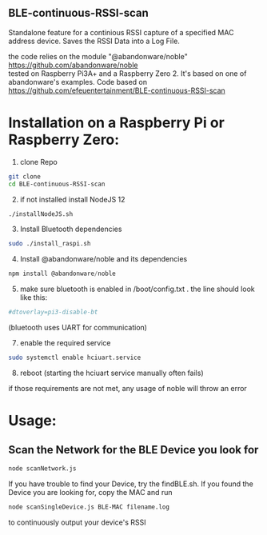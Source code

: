 ## BLE-continuous-RSSI-scan

Standalone feature for a continious RSSI capture of a specified MAC address device.
Saves the RSSI Data into a Log File.

the code relies on the module "@abandonware/noble" https://github.com/abandonware/noble   
tested on Raspberry Pi3A+ and a Raspberry Zero 2. It's based on one of abandonware's examples.
Code based on https://github.com/efeuentertainment/BLE-continuous-RSSI-scan

# Installation on a Raspberry Pi or Raspberry Zero:

1) clone Repo
```bash
git clone 
cd BLE-continuous-RSSI-scan
```

2) if not installed install NodeJS 12
```bash
./installNodeJS.sh
```

3) Install Bluetooth dependencies
```bash
sudo ./install_raspi.sh
```

4) Install @abandonware/noble and its dependencies   
```javascript
npm install @abandonware/noble
```

5) make sure bluetooth is enabled in /boot/config.txt . the line should look like this:   
```bash
#dtoverlay=pi3-disable-bt
```
(bluetooth uses UART for communication)

7) enable the required service
```bash
sudo systemctl enable hciuart.service
```
8) reboot (starting the hciuart service manually often fails)

if those requirements are not met, any usage of noble will throw an error

# Usage:

## Scan the Network for the BLE Device you look for

```bash
node scanNetwork.js   
```

If you have trouble to find your Device, try the findBLE.sh. If you found the Device you are looking for, copy the MAC and run 

```bash
node scanSingleDevice.js BLE-MAC filename.log  
```
to continuously output your device's RSSI


